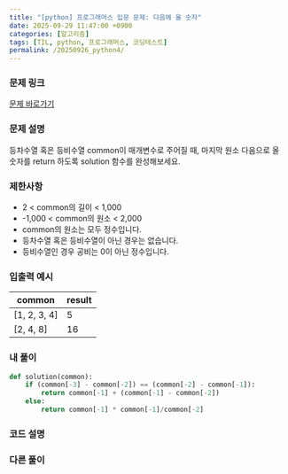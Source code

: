 ```yaml
---
title: "[python] 프로그래머스 입문 문제: 다음에 올 숫자"
date: 2025-09-29 11:47:00 +0900   
categories: [알고리즘]                 
tags: [TIL, python, 프로그래머스, 코딩테스트]
permalink: /20250926_python4/      
---
```


### 문제 링크

[문제 바로가기](https://school.programmers.co.kr/learn/courses/30/lessons/120924)

### 문제 설명

등차수열 혹은 등비수열 common이 매개변수로 주어질 때, 마지막 원소 다음으로 올 숫자를 return 하도록 solution 함수를 완성해보세요.



### 제한사항

- 2 < common의 길이 < 1,000
- -1,000 < common의 원소 < 2,000
- common의 원소는 모두 정수입니다.
- 등차수열 혹은 등비수열이 아닌 경우는 없습니다.
- 등비수열인 경우 공비는 0이 아닌 정수입니다.





### 입출력 예시

| common | result |
| --- | --- | 
| [1, 2, 3, 4] | 5 |
| [2, 4, 8] | 16 |



### 내 풀이

```python
def solution(common):
    if (common[-3] - common[-2]) == (common[-2] - common[-1]):
        return common[-1] + (common[-1] - common[-2])
    else:
        return common[-1] * common[-1]/common[-2]
```


### 코드 설명



### 다른 풀이
